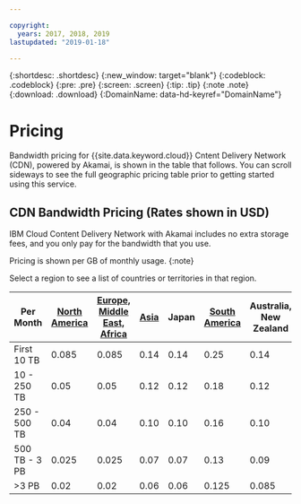 ```yaml
---

copyright:
  years: 2017, 2018, 2019
lastupdated: "2019-01-18"

---
```


{:shortdesc: .shortdesc}
{:new_window: target="blank"}
{:codeblock: .codeblock}
{:pre: .pre}
{:screen: .screen}
{:tip: .tip}
{:note .note}
{:download: .download}
{:DomainName: data-hd-keyref="DomainName"}

# Pricing

Bandwidth pricing for {{site.data.keyword.cloud}} Cntent Delivery Network (CDN), powered by Akamai, is shown in the table that follows. You can scroll sideways to see the full geographic pricing table prior to getting started using this service.

## CDN Bandwidth Pricing (Rates shown in USD)

IBM Cloud Content Delivery Network with Akamai includes no extra storage fees, and you only pay for the bandwidth that you use.

Pricing is shown per GB of monthly usage.
{:note}

Select a region to see a list of countries or territories in that region.


|Per Month| [North America](/docs/infrastructure/CDN?topic=CDN-north-american-region) | [Europe, Middle East, Africa](/docs/infrastructure/CDN?topic=CDN-emea-region) | [Asia](/docs/infrastructure/CDN?topic=CDN-asia-region) | Japan | [South America](/docs/infrastructure/CDN?topic=CDN-south-america-region) | Australia, New Zealand | India |
|-------|-----|-----|-----|-----|-----|----|-----|
|First 10 TB| 0.085 | 0.085 | 0.14 | 0.14 | 0.25 | 0.14 | 0.17 |
|10 - 250 TB | 0.05 | 0.05 | 0.12 | 0.12 | 0.18 | 0.12 | 0.11 |
|250 - 500 TB| 0.04 | 0.04 | 0.10 | 0.10 | 0.16 | 0.10 | 0.10 |
|500 TB - 3 PB| 0.025 | 0.025| 0.07 | 0.07 | 0.13 | 0.09 | 0.09 |
|\>3 PB| 0.02 | 0.02 | 0.06 | 0.06 | 0.125 | 0.085 | 0.085 |

